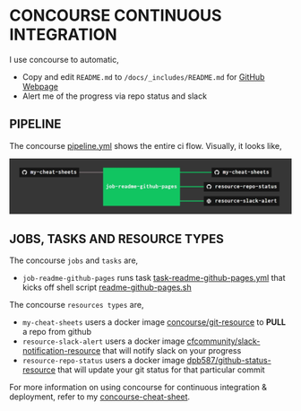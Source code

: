 # CONCOURSE CONTINUOUS INTEGRATION

I use concourse to automatic,

* Copy and edit `README.md` to `/docs/_includes/README.md` for
  [GitHub Webpage](https://jeffdecola.github.io/my-cheat-sheets/)
* Alert me of the progress via repo status and slack

## PIPELINE

The concourse
[pipeline.yml](https://github.com/JeffDeCola/my-cheat-sheets/blob/master/ci/pipeline.yml)
shows the entire ci flow. Visually, it looks like,

![IMAGE - my-cheat-sheets concourse pipeline - IMAGE](docs/pics/my-cheat-sheets-pipeline.jpg)

## JOBS, TASKS AND RESOURCE TYPES

The concourse `jobs` and `tasks` are,

* `job-readme-github-pages` runs task
  [task-readme-github-pages.yml](https://github.com/JeffDeCola/my-cheat-sheets/blob/master/ci/tasks/task-readme-github-pages.yml)
  that kicks off shell script
  [readme-github-pages.sh](https://github.com/JeffDeCola/my-cheat-sheets/blob/master/ci/scripts/readme-github-pages.sh)

The concourse `resources types` are,

* `my-cheat-sheets` users a docker image
  [concourse/git-resource](https://hub.docker.com/r/concourse/git-resource/)
  to **PULL** a repo from github
* `resource-slack-alert` users a docker image
  [cfcommunity/slack-notification-resource](https://hub.docker.com/r/cfcommunity/slack-notification-resource)
  that will notify slack on your progress
* `resource-repo-status` users a docker image
  [dpb587/github-status-resource](https://hub.docker.com/r/dpb587/github-status-resource)
  that will update your git status for that particular commit

For more information on using concourse for continuous integration & deployment,
refer to my
[concourse-cheat-sheet](https://github.com/JeffDeCola/my-cheat-sheets/tree/master/software/operations-tools/continuous-integration-continuous-deployment/concourse-cheat-sheet).
